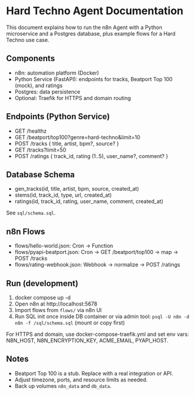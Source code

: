 # Hard Techno Agent Documentation

This document explains how to run the n8n Agent with a Python microservice and a Postgres database, plus example flows for a Hard Techno use case.

## Components

- n8n: automation platform (Docker)
- Python Service (FastAPI): endpoints for tracks, Beatport Top 100 (mock), and ratings
- Postgres: data persistence
- Optional: Traefik for HTTPS and domain routing

## Endpoints (Python Service)

- GET /healthz
- GET /beatport/top100?genre=hard-techno&limit=10
- POST /tracks { title, artist, bpm?, source? }
- GET /tracks?limit=50
- POST /ratings { track_id, rating (1..5), user_name?, comment? }

## Database Schema

- gen_tracks(id, title, artist, bpm, source, created_at)
- stems(id, track_id, type, url, created_at)
- ratings(id, track_id, rating, user_name, comment, created_at)

See `sql/schema.sql`.

## n8n Flows

- flows/hello-world.json: Cron → Function
- flows/pyapi-beatport.json: Cron → GET /beatport/top100 → map → POST /tracks
- flows/rating-webhook.json: Webhook → normalize → POST /ratings

## Run (development)

1. docker compose up -d
2. Open n8n at http://localhost:5678
3. Import flows from `flows/` via n8n UI
4. Run SQL init once inside DB container or via admin tool: `psql -U n8n -d n8n -f /sql/schema.sql` (mount or copy first)

For HTTPS and domain, use docker-compose-traefik.yml and set env vars: N8N_HOST, N8N_ENCRYPTION_KEY, ACME_EMAIL, PYAPI_HOST.

## Notes

- Beatport Top 100 is a stub. Replace with a real integration or API.
- Adjust timezone, ports, and resource limits as needed.
- Back up volumes `n8n_data` and `db_data`.
